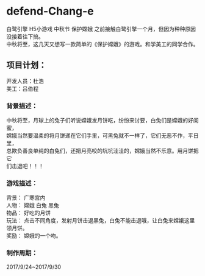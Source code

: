 # defend-Chang-e
白鹭引擎 H5小游戏 中秋节 保护嫦娥
之前接触白鹭引擎一个月，但因为种种原因没接着往下搞。  
中秋将至，这几天又想写一款简单的《保护嫦娥》的游戏。和学美工的同学合作。  
## 项目计划：  
开发人员：杜浩    
美工：吕伯程    
### 背景描述：  
中秋将至，月球上的兔子们听说嫦娥发月饼吃，纷纷来讨要，白兔们是嫦娥的好闺蜜，   
嫦娥当然要温柔的将月饼递在它们手里，可黑兔就不一样了，它们无恶不作，平日里，    
总欺负善良单纯的白兔们，还把月亮咬的坑坑洼洼的，嫦娥当然不乐意。用月饼把它    
们击退吧！！！  
### 游戏描述：  
背景： 广寒宫内  
人物： 嫦娥 白兔 黑兔  
物品： 好吃的月饼  
玩法： 点击不同角度，发射月饼击退黑兔，白兔不能击退哦，让白兔来嫦娥这里领月饼。  
奖励： 嫦娥的一个吻。  
### 制作周期：  
2017/9/24~2017/9/30

